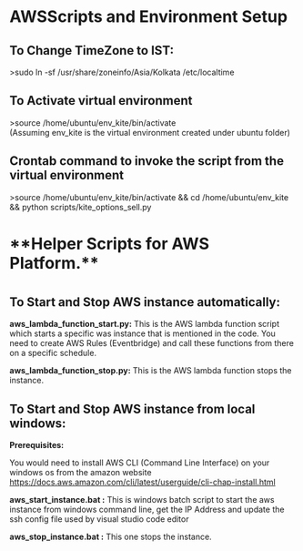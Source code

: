 # AWSScripts and Environment Setup

<h2>To Change TimeZone to IST:</h2>
>sudo ln -sf /usr/share/zoneinfo/Asia/Kolkata /etc/localtime

<h2>To Activate virtual environment</h2>
>source /home/ubuntu/env_kite/bin/activate
<br>
(Assuming env_kite is the virtual environment created under ubuntu folder)

<h2>Crontab command to invoke the script from the virtual environment</h2>
>source /home/ubuntu/env_kite/bin/activate && cd /home/ubuntu/env_kite && python scripts/kite_options_sell.py

<h1>**Helper Scripts for AWS Platform.**<h1>

<h2>To Start and Stop AWS instance automatically:</h2>

<b>aws_lambda_function_start.py:</b> 
  This is the AWS lambda function script which starts a specific was instance that is mentioned in the code. You need to create AWS Rules (Eventbridge) and call these functions from there on a specific schedule.

<b>aws_lambda_function_stop.py:</b> 
  This is the AWS lambda function stops the instance. 

<h2>To Start and Stop AWS instance from local windows:</h2>

<b>Prerequisites:</b>

You would need to install AWS CLI (Command Line Interface) on your windows os from the amazon website https://docs.aws.amazon.com/cli/latest/userguide/cli-chap-install.html

<b>aws_start_instance.bat :</b>
  This is windows batch script to start the aws instance from windows command line, get the IP Address and update the ssh config file used by visual studio code editor 

<b>aws_stop_instance.bat :</b> 
  This one stops the instance.
